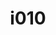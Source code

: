---
title: i010
text: When learning, do you prefer
options:
  a: 
    text: Exploring abstract theories and connections 
    dimension: N
  b:
    text: Using concrete facts and examples
    dimension: S
---